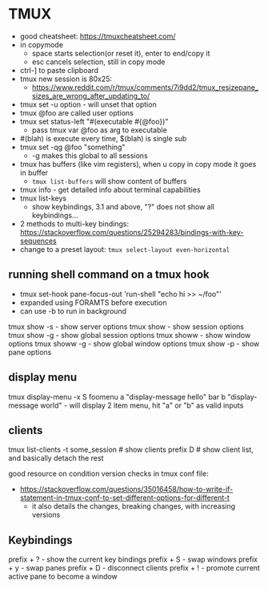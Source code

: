 # TMUX
- good cheatsheet: https://tmuxcheatsheet.com/
- in copymode
    - space starts selection(or reset it), enter to end/copy it
    - esc cancels selection, still in copy mode
- ctrl-] to paste clipboard
- tmux new session is 80x25:
    - https://www.reddit.com/r/tmux/comments/7i9dd2/tmux_resizepane_sizes_are_wrong_after_updating_to/
- tmux set -u option   - will unset that option
- tmux @foo are called user options
- tmux set status-left "#(executable #{@foo})"
    - pass tmux var @foo as arg to executable
- #(blah) is execute every time, $(blah) is single sub
- tmux set -qg @foo "something"
    - -g makes this global to all sessions
- tmux has buffers (like vim registers), when u copy in copy mode it goes in buffer
    - `tmux list-buffers` will show content of buffers
- tmux info - get detailed info about terminal capabilities
- tmux list-keys
    - show keybindings, 3.1 and above, "?" does not show all keybindings...
- 2 methods to multi-key bindings: https://stackoverflow.com/questions/25294283/bindings-with-key-sequences
- change to a preset layout: `tmux select-layout even-horizontal`

## running shell command on a tmux hook
- tmux set-hook pane-focus-out 'run-shell "echo hi >> ~/foo"'
- expanded using FORAMTS before execution
- can use -b to run in background

tmux show -s    - show server options
tmux show       - show session options
tmux show -g    - show global session options
tmux showw      - show window options
tmux showw -g   - show global window options
tmux show -p    - show pane options

## display menu
tmux display-menu -x S foomenu a "display-message hello" bar b "display-message world"
    - will display 2 item menu, hit "a" or "b" as valid inputs

## clients
tmux list-clients -t some_session      # show clients
prefix D                               # show client list, and basically detach the rest

good resource on condition version checks in tmux conf file:
- https://stackoverflow.com/questions/35016458/how-to-write-if-statement-in-tmux-conf-to-set-different-options-for-different-t
    - it also details the changes, breaking changes, with increasing versions

## Keybindings
prefix + ?  - show the current key bindings
prefix + S  - swap windows
prefix + y  - swap panes
prefix + D  - disconnect clients
prefix + ! - promote current active pane to become a window
